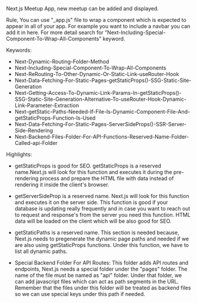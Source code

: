 Next.js Meetup App, new meetup can be added and displayed.

Rule,
You can use "_app.js" file to wrap a component which is expected to appear in all of your app. For example you want to include a navbar you can add it in here. For more detail search for "Next-Including-Special-Component-To-Wrap-All-Components" keyword.

Keywords:
- Next-Dynamic-Routing-Folder-Method
- Next-Including-Special-Component-To-Wrap-All-Components
- Next-ReRouting-To-Other-Dynamic-Or-Static-Link-useRouter-Hook
- Next-Data-Fetching-For-Static-Pages-getStaticProps()-SSG-Static-Site-Generation
- Next-Getting-Access-To-Dynamic-Link-Params-In-getStaticProps()-SSG-Static-Site-Generation-Alternative-To-useRouter-Hook-Dynamic-Link-Parameter-Extraction
- Next-getStatic-Paths-Needed-If-File-Is-Dynamic-Component-File-And-getStaticProps-Function-Is-Used
- Next-Data-Fetching-For-Static-Pages-ServerSideProps()-SSR-Server-Side-Rendering
- Next-Backend-Files-Folder-For-API-Functions-Reserved-Name-Folder-Called-api-Folder

Highlights:
- getStaticProps is good for SEO. getStaticProps is a reserved name.Next.js will look for this function and executes it during the pre-rendering process and prepare the HTML file with data instead of rendering it inside the client's browser.

- getServerSideProp is a reserved name. Next.js will look for this function and executes it on the server side. This function is good if your database is updating really frequently and in case you want to reach out to request and response's from the server you need this function. HTML data will be loaded on the client which will be also good for SEO.

- getStaticPaths is a reserved name. This section is needed because, Next.js needs to pregenerate the dynamic page paths and needed if we are also using getStaticProps functions. Under this function, we have to list all dynamic paths.

- Special Backend Folder For API Routes: This folder adds API routes and endpoints, Next.js needs a special folder under the "pages" folder. The name of the file must be named as "api" folder. Under that folder, we can add javascript files which can act as path segments in the URL. Remember that the files under this folder will be treated as backend files so we can use special keys under this path if needed.